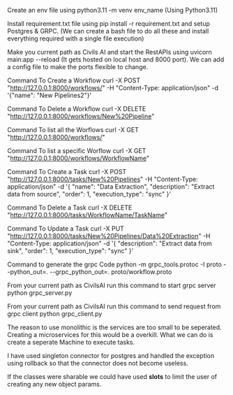 Create an env file using python3.11 -m venv env_name (Using Python3.11)

Install requirement.txt file using pip install -r requirement.txt and setup Postgres & GRPC. (We can create a bash file to do all these and install everything required with a single file execution)

Make you current path as Civils AI and start the RestAPIs using uvicorn main:app --reload (It gets hosted on local host and 8000 port). We can add a config file to make the ports flexible to change.

Command To Create a Workflow curl -X POST "http://127.0.0.1:8000/workflows/" -H "Content-Type: application/json" -d '{"name": "New Pipelines2"}'

Command To Delete a Workflow curl -X DELETE "http://127.0.0.1:8000/workflows/New%20Pipeline"

Command To list all the Worflows curl -X GET "http://127.0.0.1:8000/workflows/"

Command To list a specific Worflow curl -X GET "http://127.0.0.1:8000/workflows/WorkflowName"

Command To Create a Task curl -X POST "http://127.0.0.1:8000/tasks/New%20Pipelines"      -H "Content-Type: application/json"      -d '{
       "name": "Data Extraction",
       "description": "Extract data from source",
       "order": 1,
       "execution_type": "sync"
     }'

Command To Delete a Task curl -X DELETE "http://127.0.0.1:8000/tasks/WorkflowName/TaskName"

Command To Update a Task curl -X PUT "http://127.0.0.1:8000/tasks/New%20Pipelines/Data%20Extraction"      -H "Content-Type: application/json"      -d '{
       "description": "Extract data from sink",
       "order": 1,
       "execution_type": "sync"
     }'


Command to generate the grpc Code python -m grpc_tools.protoc -I proto --python_out=. --grpc_python_out=. proto/workflow.proto

From your current path as CivilsAI run this command to start grpc server python grpc_server.py

From your current path as CivilsAI run this command to send request from grpc client python grpc_client.py

The reason to use monolithic is the services are too small to be seperated. Creating a microservices for this would be a overkill. What we can do is create a seperate Machine to execute tasks. 

I have used singleton connector for postgres and handled the exception using rollback so that the connector does not become useless.

If the classes were sharable we could have used __slots__ to limit the user of creating any new object params.

